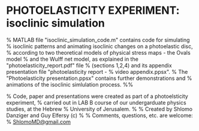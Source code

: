 #  PHOTOELASTICITY EXPERIMENT: isoclinic simulation

% MATLAB file "isoclinic_simulation_code.m" contains code for simulating 
% isoclinic patterns and animating isoclinic changes on a photoelastic disc, 
% according to two theoretical models of physical stress maps - the Ovals model 
% and the Wulff net model, as explained in the "photoelasticity_report.pdf" file 
% (sections 1,2,4) and its appendix presentation file "photoelasticity report - 
% video appendix.ppsx".
% The "Photoelasticity presentation.ppsx" contains further demonstrations and 
% animations of the isoclinic simlulation process.
%%

% Code, paper and presentations were created as part of a photoelsticity experiment, 
% carried out in LAB B course of our undergarduate physics studies, at the Hebrew 
% University of Jerusalem.
%
% Created by Shlomo Danziger and Guy Elfersy (c) 
% 
% Comments, questions, etc. are welcome:
% ShlomoMD@gmail.com
